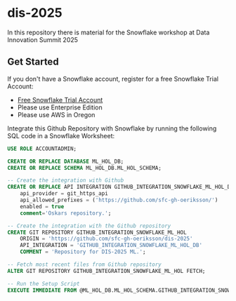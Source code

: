 # dis-2025
In this repository there is material for the Snowflake workshop at Data Innovation Summit 2025

## Get Started
If you don't have a Snowflake account, register for a free Snowflake Trial Account:
- [Free Snowflake Trial Account](https://signup.snowflake.com/)
- Please use Enterprise Edition
- Please use AWS in Oregon

Integrate this Github Repository with Snowflake by running the following SQL code in a Snowflake Worksheet:
```sql
USE ROLE ACCOUNTADMIN;

CREATE OR REPLACE DATABASE ML_HOL_DB;
CREATE OR REPLACE SCHEMA ML_HOL_DB.ML_HOL_SCHEMA;

-- Create the integration with Github
CREATE OR REPLACE API INTEGRATION GITHUB_INTEGRATION_SNOWFLAKE_ML_HOL_DB
    api_provider = git_https_api
    api_allowed_prefixes = ('https://github.com/sfc-gh-oeriksson/')
    enabled = true
    comment='Oskars repository.';

-- Create the integration with the Github repository
CREATE GIT REPOSITORY GITHUB_INTEGRATION_SNOWFLAKE_ML_HOL
	ORIGIN = 'https://github.com/sfc-gh-oeriksson/dis-2025' 
	API_INTEGRATION = 'GITHUB_INTEGRATION_SNOWFLAKE_ML_HOL_DB' 
	COMMENT = 'Repository for DIS-2025 ML.';

-- Fetch most recent files from Github repository
ALTER GIT REPOSITORY GITHUB_INTEGRATION_SNOWFLAKE_ML_HOL FETCH;

-- Run the Setup Script
EXECUTE IMMEDIATE FROM @ML_HOL_DB.ML_HOL_SCHEMA.GITHUB_INTEGRATION_SNOWFLAKE_ML_HOL/branches/main/dis_ml_setup.sql;
